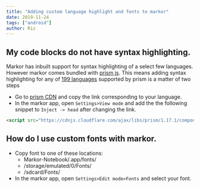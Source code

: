 ```yaml
---
title: "Adding custom language highlight and fonts to markor"
date: 2019-11-24
tags: ["android"]
author: Riz
---
```


## My code blocks do not have syntax highlighting.

Markor has inbuilt support for syntax highlighting of a select few languages. However markor comes bundled with [prism js](https://prismjs.com/). This means adding syntax highlighting for any of [199 languages](https://prismjs.com/#supported-languages) supported by prism is a matter of two steps
- Go to [prism CDN](https://cdnjs.com/libraries/prism) and copy the link corresponding to your language.
- In the markor app, open `Settings>View mode` and add the the following snippet to `Inject -> head` after changing the link.
```html
<script src="https://cdnjs.cloudflare.com/ajax/libs/prism/1.17.1/components/prism-toml.js"></script>
```

## How do I use custom fonts with markor.

* Copy font to one of these locations:
  - Markor-Notebook/.app/fonts/
  - /storage/emulated/0/Fonts/
  - /sdcard/Fonts/
* In the markor app, open `Settings>Edit mode>Fonts` and select your font.